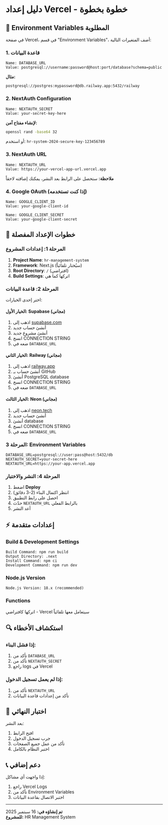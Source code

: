 # دليل إعداد Vercel - خطوة بخطوة

## 🔧 Environment Variables المطلوبة

في صفحة Vercel، في قسم "Environment Variables"، أضف المتغيرات التالية:

### 1. قاعدة البيانات
```
Name: DATABASE_URL
Value: postgresql://username:password@host:port/database?schema=public
```
**مثال:**
```
postgresql://postgres:mypassword@db.railway.app:5432/railway
```

### 2. NextAuth Configuration
```
Name: NEXTAUTH_SECRET
Value: your-secret-key-here
```
**لإنشاء مفتاح آمن:**
```bash
openssl rand -base64 32
```
أو استخدم: `hr-system-2024-secure-key-123456789`

### 3. NextAuth URL
```
Name: NEXTAUTH_URL
Value: https://your-vercel-app-url.vercel.app
```
**ملاحظة:** ستحصل على الرابط بعد النشر، يمكنك إضافته لاحقاً

### 4. Google OAuth (إذا كنت تستخدمه)
```
Name: GOOGLE_CLIENT_ID
Value: your-google-client-id

Name: GOOGLE_CLIENT_SECRET
Value: your-google-client-secret
```

## 🎯 خطوات الإعداد المفصلة

### المرحلة 1: إعدادات المشروع
1. **Project Name**: `hr-management-system`
2. **Framework**: Next.js (سيُختار تلقائياً)
3. **Root Directory**: `/` (افتراضي)
4. **Build Settings**: اتركها كما هي

### المرحلة 2: قاعدة البيانات
اختر إحدى الخيارات:

#### الخيار الأول: Supabase (مجاني)
1. اذهب إلى [supabase.com](https://supabase.com)
2. أنشئ حساب جديد
3. أنشئ مشروع جديد
4. انسخ CONNECTION STRING
5. ضعه في `DATABASE_URL`

#### الخيار الثاني: Railway (مجاني)
1. اذهب إلى [railway.app](https://railway.app)
2. أنشئ حساب بـ GitHub
3. أنشئ PostgreSQL database
4. انسخ CONNECTION STRING
5. ضعه في `DATABASE_URL`

#### الخيار الثالث: Neon (مجاني)
1. اذهب إلى [neon.tech](https://neon.tech)
2. أنشئ حساب جديد
3. أنشئ database
4. انسخ CONNECTION STRING
5. ضعه في `DATABASE_URL`

### المرحلة 3: Environment Variables
```
DATABASE_URL=postgresql://user:pass@host:5432/db
NEXTAUTH_SECRET=your-secret-here
NEXTAUTH_URL=https://your-app.vercel.app
```

### المرحلة 4: النشر والاختبار
1. اضغط **Deploy**
2. انتظر اكتمال البناء (2-3 دقائق)
3. احصل على رابط التطبيق
4. حدّث `NEXTAUTH_URL` بالرابط الفعلي
5. أعد النشر

## ⚡ إعدادات متقدمة

### Build & Development Settings
```
Build Command: npm run build
Output Directory: .next
Install Command: npm ci
Development Command: npm run dev
```

### Node.js Version
```
Node.js Version: 18.x (recommended)
```

### Functions
اتركها كافتراضي - Vercel سيتعامل معها تلقائياً

## 🔍 استكشاف الأخطاء

### إذا فشل البناء:
1. تأكد من `DATABASE_URL`
2. تأكد من `NEXTAUTH_SECRET`
3. راجع logs في Vercel

### إذا لم يعمل تسجيل الدخول:
1. تأكد من `NEXTAUTH_URL`
2. تأكد من إعدادات قاعدة البيانات

## 🎉 اختبار النهائي

بعد النشر:
1. افتح الرابط
2. جرب تسجيل الدخول
3. تأكد من عمل جميع الصفحات
4. اختبر النظام بالكامل

## 📞 دعم إضافي

إذا واجهت أي مشاكل:
1. راجع Vercel Logs
2. تأكد من Environment Variables
3. اختبر الاتصال بقاعدة البيانات

---
**تم إنشاؤه في:** 16 سبتمبر 2025  
**للمشروع:** HR Management System